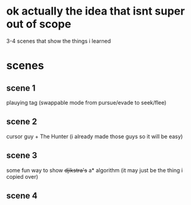 # ok actually the idea that isnt super out of scope

3-4 scenes that show the things i learned

# scenes

## scene 1

plauying tag (swappable mode from pursue/evade to seek/flee)

## scene 2

cursor guy + The Hunter (i already made those guys so it will be easy)

## scene 3

some fun way to show ~~djikstra's~~ a* algorithm (it may just be the thing i copied over)

## scene 4

